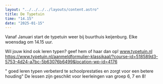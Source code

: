 ```yaml
---
layout: "../../../../layouts/content.astro"
title: De Typetuin
time: "14.15"
date: "2025-01-15"
---
```


Vanaf Januari start de typetuin weer bij buurthuis keijenburg.
Elke woensdag om 14.15 uur.

Wil jouw kind ook leren typen? geef hem of haar dan op!
www.typetuin.nl
https://www.typetuin.nl/aanmeldformulier-klassikaal/?course-id=518589d3-5753-4d24-a7bc-5b63076b6499&location-wp-id=4176 

" goed leren typen verbeterd te schoolprestaties en zorgt voor een betere houding"
De lessen zijn geschikt voor leerleingen van groep 6, 7 en 8!
